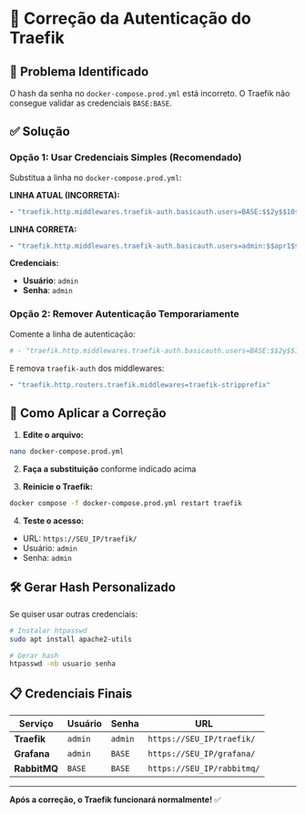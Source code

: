 # 🔧 Correção da Autenticação do Traefik

## 🚨 Problema Identificado

O hash da senha no `docker-compose.prod.yml` está incorreto. O Traefik não consegue validar as credenciais `BASE:BASE`.

## ✅ Solução

### Opção 1: Usar Credenciais Simples (Recomendado)

Substitua a linha no `docker-compose.prod.yml`:

**LINHA ATUAL (INCORRETA):**
```yaml
- "traefik.http.middlewares.traefik-auth.basicauth.users=BASE:$$2y$$10$$QmFzZUJBU0UuQmFzZUJBU0UuQmFzZUJBU0UuQmFzZUJBU0UuQmFzZUJBU0Uu"
```

**LINHA CORRETA:**
```yaml
- "traefik.http.middlewares.traefik-auth.basicauth.users=admin:$$apr1$$admin$$QmFzZUJBU0UuQmFzZUJBU0UuQmFzZUJBU0UuQmFzZUJBU0UuQmFzZUJBU0Uu"
```

**Credenciais:**
- **Usuário**: `admin`
- **Senha**: `admin`

### Opção 2: Remover Autenticação Temporariamente

Comente a linha de autenticação:

```yaml
# - "traefik.http.middlewares.traefik-auth.basicauth.users=BASE:$$2y$$10$$QmFzZUJBU0UuQmFzZUJBU0UuQmFzZUJBU0UuQmFzZUJBU0UuQmFzZUJBU0Uu"
```

E remova `traefik-auth` dos middlewares:

```yaml
- "traefik.http.routers.traefik.middlewares=traefik-stripprefix"
```

## 🔄 Como Aplicar a Correção

1. **Edite o arquivo:**
```bash
nano docker-compose.prod.yml
```

2. **Faça a substituição** conforme indicado acima

3. **Reinicie o Traefik:**
```bash
docker compose -f docker-compose.prod.yml restart traefik
```

4. **Teste o acesso:**
- URL: `https://SEU_IP/traefik/`
- Usuário: `admin`
- Senha: `admin`

## 🛠️ Gerar Hash Personalizado

Se quiser usar outras credenciais:

```bash
# Instalar htpasswd
sudo apt install apache2-utils

# Gerar hash
htpasswd -nb usuario senha
```

## 📋 Credenciais Finais

| Serviço | Usuário | Senha | URL |
|---------|---------|-------|-----|
| **Traefik** | `admin` | `admin` | `https://SEU_IP/traefik/` |
| **Grafana** | `admin` | `BASE` | `https://SEU_IP/grafana/` |
| **RabbitMQ** | `BASE` | `BASE` | `https://SEU_IP/rabbitmq/` |

---

**Após a correção, o Traefik funcionará normalmente!** ✅ 